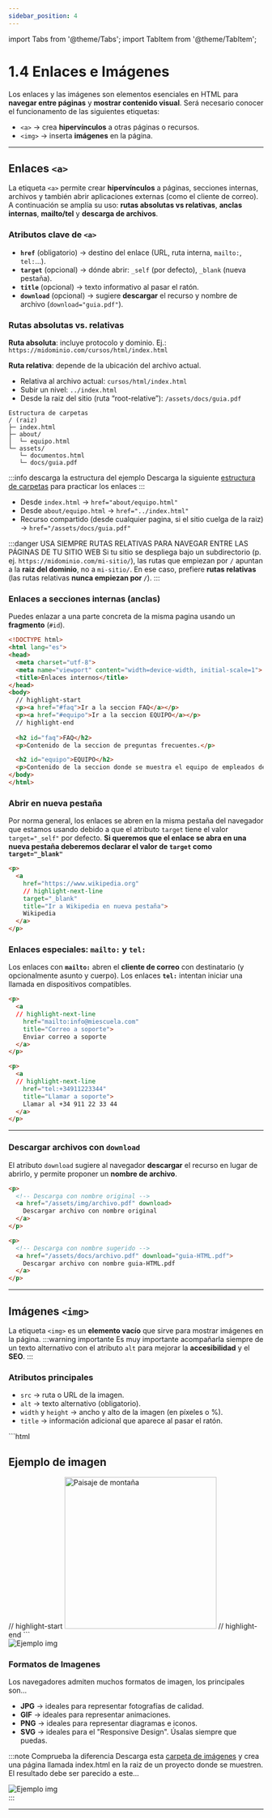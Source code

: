 ```yaml
---
sidebar_position: 4
---
```

import Tabs from '@theme/Tabs';
import TabItem from '@theme/TabItem';

# 1.4 Enlaces e Imágenes

Los enlaces y las imágenes son elementos esenciales en HTML para **navegar entre páginas** y **mostrar contenido visual**. Será necesario conocer el funcionamento de las siguientes etiquetas:

* `<a>` → crea **hipervínculos** a otras páginas o recursos.
* `<img>` → inserta **imágenes** en la página.

---

## **Enlaces `<a>`**

La etiqueta `<a>` permite crear **hipervínculos** a páginas, secciones internas, archivos y también abrir aplicaciones externas (como el cliente de correo).
A continuación se amplía su uso: **rutas absolutas vs relativas**, **anclas internas**, **mailto/tel** y **descarga de archivos**.

### Atributos clave de `<a>`

* **`href`** (obligatorio) → destino del enlace (URL, ruta interna, `mailto:`, `tel:`…).
* **`target`** (opcional) → dónde abrir: `_self` (por defecto), `_blank` (nueva pestaña).
* **`title`** (opcional) → texto informativo al pasar el ratón.
* **`download`** (opcional) → sugiere **descargar** el recurso y nombre de archivo (`download="guia.pdf"`).


### Rutas absolutas vs. relativas

**Ruta absoluta**: incluye protocolo y dominio.
Ej.: `https://midominio.com/cursos/html/index.html`

**Ruta relativa**: depende de la ubicación del archivo actual.

* Relativa al archivo actual: `cursos/html/index.html`
* Subir un nivel: `../index.html`
* Desde la raiz del sitio (ruta “root-relative”): `/assets/docs/guia.pdf`

```
Estructura de carpetas
/ (raiz)
├─ index.html
├─ about/
│  └─ equipo.html
└─ assets/
   └─ documentos.html
   └─ docs/guia.pdf
```
:::info descarga la estructura del ejemplo
Descarga la siguiente [estructura de carpetas](/recursos/llmm/UT1/ejemplo_enlaces.rar) para practicar los enlaces 
:::

* Desde `index.html` → `href="about/equipo.html"`
* Desde `about/equipo.html` → `href="../index.html"`
* Recurso compartido (desde cualquier pagina, si el sitio cuelga de la raiz) → `href="/assets/docs/guia.pdf"`


:::danger USA SIEMPRE RUTAS RELATIVAS PARA NAVEGAR ENTRE LAS PÁGINAS DE TU SITIO WEB
 Si tu sitio se despliega bajo un subdirectorio (p. ej. `https://midominio.com/mi-sitio/`), las rutas que empiezan por `/` apuntan a la **raiz del dominio**, no a `mi-sitio/`. En ese caso, prefiere **rutas relativas** (las rutas relativas **nunca empiezan por `/`**).
 :::


### Enlaces a secciones internas (anclas)

Puedes enlazar a una parte concreta de la misma pagina usando un **fragmento** (`#id`).

```html title="Ejemplo de enlace a secciones de un documento"
<!DOCTYPE html>
<html lang="es">
<head>
  <meta charset="utf-8">
  <meta name="viewport" content="width=device-width, initial-scale=1">
  <title>Enlaces internos</title>
</head>
<body>
  // highlight-start
  <p><a href="#faq">Ir a la seccion FAQ</a></p>
  <p><a href="#equipo">Ir a la seccion EQUIPO</a></p>
  // highlight-end
  
  <h2 id="faq">FAQ</h2>
  <p>Contenido de la seccion de preguntas frecuentes.</p>

  <h2 id="equipo">EQUIPO</h2>
  <p>Contenido de la seccion donde se muestra el equipo de empleados de la empresa.</p>
</body>
</html>
```



### Abrir en nueva pestaña 

Por norma general, los enlaces se abren en la misma pestaña del navegador que estamos usando debido a que el atributo `target` tiene el valor `target="_self"` por defecto. **Si queremos que el enlace se abra en una nueva pestaña deberemos declarar el valor de `target` como `target="_blank"`**

```html title="Ejemplo de apertura en nueva pestaña"
<p>
  <a 
    href="https://www.wikipedia.org"  
    // highlight-next-line
    target="_blank"  
    title="Ir a Wikipedia en nueva pestaña"> 
    Wikipedia 
  </a>
</p>
```

### Enlaces especiales: `mailto:` y `tel:`

Los enlaces con **`mailto:`** abren el **cliente de correo** con destinatario (y opcionalmente asunto y cuerpo).
Los enlaces **`tel:`** intentan iniciar una llamada en dispositivos compatibles.

```html title="Ejemplo de apertura de un email y el marcador de llamadas"
<p>
  <a 
  // highlight-next-line
    href="mailto:info@miescuela.com" 
    title="Correo a soporte"> 
    Enviar correo a soporte 
  </a>
</p>

<p>
  <a 
  // highlight-next-line
    href="tel:+34911223344" 
    title="Llamar a soporte">
    Llamar al +34 911 22 33 44
  </a>
</p>
```
---

### Descargar archivos con `download`

El atributo `download` sugiere al navegador **descargar** el recurso en lugar de abrirlo, y permite proponer un **nombre de archivo**.

```html
<p>
  <!-- Descarga con nombre original -->
  <a href="/assets/img/archivo.pdf" download>
    Descargar archivo con nombre original
  </a>
</p>

<p>
  <!-- Descarga con nombre sugerido -->
  <a href="/assets/docs/archivo.pdf" download="guia-HTML.pdf">
    Descargar archivo con nombre guia-HTML.pdf
  </a>
</p>
```
---

## **Imágenes `<img>`**

La etiqueta `<img>` es un **elemento vacío** que sirve para mostrar imágenes en la página.
:::warning importante
Es muy importante acompañarla siempre de un texto alternativo con el atributo `alt` para mejorar la **accesibilidad** y el **SEO**.
:::
### Atributos principales

* `src` → ruta o URL de la imagen.
* `alt` → texto alternativo (obligatorio).
* `width` y `height` → ancho y alto de la imagen (en píxeles o %).
* `title` → información adicional que aparece al pasar el ratón.

<Tabs> 
<TabItem value="HTML" label="Código">
```html
<!DOCTYPE html>
<html lang="es">
<head>
  <meta charset="utf-8">
  <meta name="viewport" content="width=device-width, initial-scale=1">
  <title>Ejemplo imagen</title>
</head>
<body>
  <h2>Ejemplo de imagen</h2>
  // highlight-start
  <img src="img/llmm/UT1/monte.jpg" alt="Paisaje de montaña" width="300" title="Montaña al atardecer">
  // highlight-end
</body>
</html>
```
</TabItem>
<TabItem value="WEB" label="Representación">

<div style={{ display: 'flex', justifyContent: 'center' }}>
  <img src="/img/llmm/UT1/img.jpg" alt="Ejemplo img" title="Ejemplo img" />
</div>

</TabItem>
</Tabs>

### Formatos de Imagenes
Los navegadores admiten muchos formatos de imagen, los principales son...
* **JPG** → ideales para representar fotografías de calidad.
* **GIF** → ideales para representar animaciones.
* **PNG** → ideales para representar diagramas e iconos.
* **SVG** → ideales para el "Responsive Design". Úsalas siempre que puedas.

:::note Comprueba la diferencia
Descarga esta [carpeta de imágenes](/recursos/llmm/UT1/imagenes.rar) y crea una página llamada index.html en la raiz de un proyecto donde se muestren. El resultado debe ser parecido a este...
<div style={{ display: 'flex', justifyContent: 'center' }}>
  <img src="/img/llmm/UT1/actividad_img.jpg" alt="Ejemplo img" title="Ejemplo img" />
</div>
:::

---
